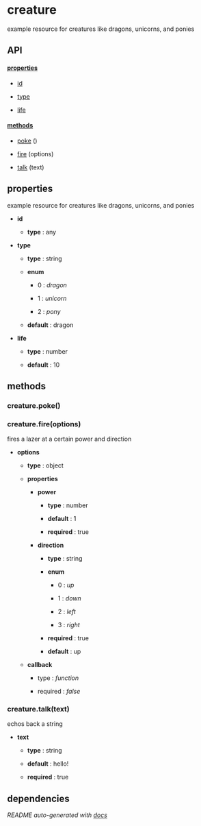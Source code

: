 # creature

example resource for creatures like dragons, unicorns, and ponies

## API

#### [properties](#creature-properties)

  - [id](#creature-properties-id)

  - [type](#creature-properties-type)

  - [life](#creature-properties-life)


#### [methods](#creature-methods)

  - [poke](#creature-methods-poke) ()

  - [fire](#creature-methods-fire) (options)

  - [talk](#creature-methods-talk) (text)


<a name="creature-properties"></a>

## properties 
example resource for creatures like dragons, unicorns, and ponies

- **id** 

  - **type** : any

- **type** 

  - **type** : string

  - **enum**

    - 0 : *dragon*

    - 1 : *unicorn*

    - 2 : *pony*

  - **default** : dragon

- **life** 

  - **type** : number

  - **default** : 10


<a name="creature-methods"></a> 

## methods 

<a name="creature-methods-poke"></a> 

### creature.poke()

<a name="creature-methods-fire"></a> 

### creature.fire(options)

fires a lazer at a certain power and direction

- **options** 

  - **type** : object

  - **properties**

    - **power** 

      - **type** : number

      - **default** : 1

      - **required** : true

    - **direction** 

      - **type** : string

      - **enum**

        - 0 : *up*

        - 1 : *down*

        - 2 : *left*

        - 3 : *right*

      - **required** : true

      - **default** : up

  - **callback**

    - type : *function*

    - required : *false*

<a name="creature-methods-talk"></a> 

### creature.talk(text)

echos back a string

- **text** 

  - **type** : string

  - **default** : hello!

  - **required** : true


## dependencies 

*README auto-generated with [docs](https://github.com/bigcompany/resources/tree/master/docs)*